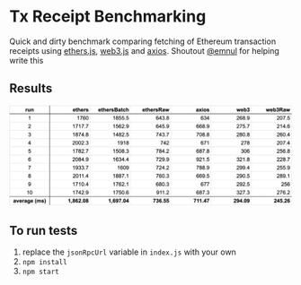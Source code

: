 # Tx Receipt Benchmarking

Quick and dirty benchmark comparing fetching of Ethereum transaction receipts using [ethers.js](https://github.com/ethers-io/ethers.js/), [web3.js](https://github.com/ChainSafe/web3.js) and [axios](https://github.com/axios/axios). Shoutout [@emnul](https://github.com/emnul) for helping write this

## Results

![Benchmark results](results.png)

## To run tests

1. replace the `jsonRpcUrl` variable in `index.js` with your own
2. `npm install`
3. `npm start`
